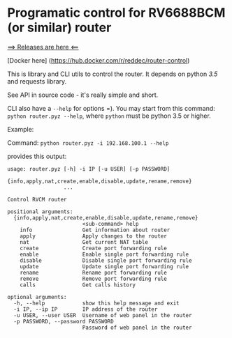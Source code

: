# Programatic control for RV6688BCM (or similar) router

[⟹ Releases are here ⟸](https://github.com/reddec/router-control/releases)

[Docker here] (https://hub.docker.com/r/reddec/router-control)

This is library and CLI utils to control the router. It depends on python *3.5* and requests library.

See API in source code - it's really simple and short.

CLI also have a `--help` for options =). You may start from this command: `python router.pyz --help`, where `python` must be python 3.5 or higher.

Example:

Command: `python router.pyz -i 192.168.100.1 --help`

provides this output:

```
usage: router.pyz [-h] -i IP [-u USER] [-p PASSWORD]
                  {info,apply,nat,create,enable,disable,update,rename,remove}
                  ...

Control RVCM router

positional arguments:
  {info,apply,nat,create,enable,disable,update,rename,remove}
                        <sub-command> help
    info                Get information about router
    apply               Apply changes to the router
    nat                 Get current NAT table
    create              Create port forwarding rule
    enable              Enable single port forwarding rule
    disable             Disable single port forwarding rule
    update              Update single port forwarding rule
    rename              Rename port forwarding rule
    remove              Remove port forwarding rule
    calls               Get calls history

optional arguments:
  -h, --help            show this help message and exit
  -i IP, --ip IP        IP address of the router
  -u USER, --user USER  Username of web panel in the router
  -p PASSWORD, --password PASSWORD
                        Password of web panel in the router
```

